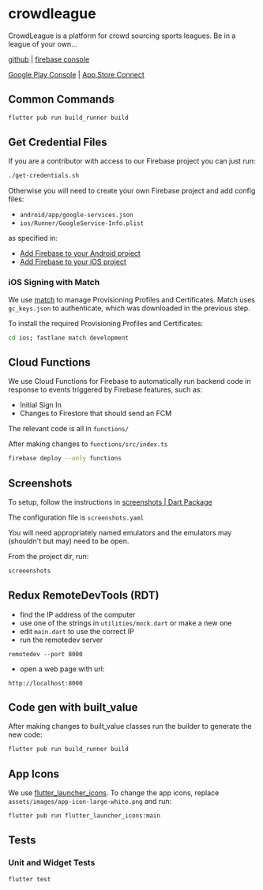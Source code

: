 # crowdleague

CrowdLeague is a platform for crowd sourcing sports leagues. Be in a league of your own...

[github](https://github.com/nickmeinhold/crowdleague_public) | [firebase console](https://console.firebase.google.com/u/0/project/crowdleague1/overview)

[Google Play Console](https://play.google.com/apps/publish/?account=6095168526928626772#AppDashboardPlace:p=tmp.06172670794154685202.1586081744174.6623537&appid=4973683335528364155) | [App Store Connect](https://appstoreconnect.apple.com/WebObjects/iTunesConnect.woa/ra/ng/app/1506440961)

## Common Commands 

```sh
flutter pub run build_runner build
```

## Get Credential Files

If you are a contributor with access to our Firebase project you can just run: 
```sh
./get-credentials.sh
```

Otherwise you will need to create your own Firebase project and add config files:

- `android/app/google-services.json`
- `ios/Runner/GoogleService-Info.plist`

as specified in:

- [Add Firebase to your Android project](https://firebase.google.com/docs/android/setup) 
- [Add Firebase to your iOS project](https://firebase.google.com/docs/ios/setup)

### iOS Signing with Match

We use [match](https://docs.fastlane.tools/actions/match/) to manage Provisioning Profiles and Certificates. Match uses `gc_keys.json` to authenticate, which was downloaded in the previous step.

To install the required Provisioning Profiles and Certificates:

```sh
cd ios; fastlane match development
```

## Cloud Functions

We use Cloud Functions for Firebase to automatically run backend code in response to events triggered by Firebase features, such as:

- Initial Sign In
- Changes to Firestore that should send an FCM

The relevant code is all in `functions/`

After making changes to `functions/src/index.ts`

```sh
firebase deploy --only functions
```

## Screenshots 

To setup, follow the instructions in [screenshots | Dart Package](https://pub.dev/packages/screenshots) 

The configuration file is `screenshots.yaml`

You will need appropriately named emulators and the emulators may (shouldn't but may) need to be open.

From the project dir, run: 

```sh
screeenshots
```

## Redux RemoteDevTools (RDT)

- find the IP address of the computer 
- use one of the strings in `utilities/mock.dart` or make a new one 
- edit `main.dart` to use the correct IP 
- run the remotedev server

```
remotedev --port 8000
```

- open a web page with url:

```
http://localhost:8000
```

## Code gen with built_value 

After making changes to built_value classes run the builder to generate the new code:

```sh
flutter pub run build_runner build
```

## App Icons 

We use [flutter_launcher_icons](https://github.com/fluttercommunity/flutter_launcher_icons). To change the app icons, replace `assets/images/app-icon-large-white.png` and run: 

```sh
flutter pub run flutter_launcher_icons:main
```

## Tests 

### Unit and Widget Tests 

```sh
flutter test
```